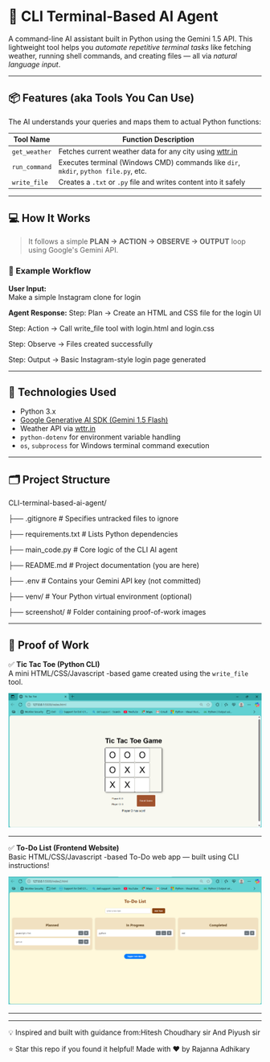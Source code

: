 # 🤖 CLI Terminal-Based AI Agent

A command-line AI assistant built in Python using the Gemini 1.5 API. This lightweight tool helps you *automate repetitive terminal tasks* like fetching weather, running shell commands, and creating files — all via *natural language input*.

---

## 📦 Features (aka Tools You Can Use)

The AI understands your queries and maps them to actual Python functions:

| Tool Name     | Function Description                                                                 |
|---------------|----------------------------------------------------------------------------------------|
| `get_weather` | Fetches current weather data for any city using [wttr.in](https://wttr.in)            |
| `run_command` | Executes terminal (Windows CMD) commands like `dir`, `mkdir`, `python file.py`, etc. |
| `write_file`  | Creates a `.txt` or `.py` file and writes content into it safely                      |

---

## 💻 How It Works

> It follows a simple **PLAN → ACTION → OBSERVE → OUTPUT** loop using Google's Gemini API.

### 🔄 Example Workflow

**User Input:**  
Make a simple Instagram clone for login

**Agent Response:**
Step: Plan → Create an HTML and CSS file for the login UI

Step: Action → Call write_file tool with login.html and login.css

Step: Observe → Files created successfully

Step: Output → Basic Instagram-style login page generated

---

## 🧠 Technologies Used

- Python 3.x  
- [Google Generative AI SDK (Gemini 1.5 Flash)](https://ai.google.dev/)  
- Weather API via [wttr.in](https://wttr.in)  
- `python-dotenv` for environment variable handling  
- `os`, `subprocess` for Windows terminal command execution  

---

 ## 🗂️ Project Structure

CLI-terminal-based-ai-agent/

├── .gitignore                       # Specifies untracked files to ignore

├── requirements.txt                 # Lists Python dependencies

├── main_code.py                     # Core logic of the CLI AI agent

├── README.md                        # Project documentation (you are here)

├── .env                             # Contains your Gemini API key (not committed)

├── venv/                            # Your Python virtual environment (optional)

├── screenshot/                      # Folder containing proof-of-work images

---

## 📸 Proof of Work

✅ **Tic Tac Toe (Python CLI)**  
A mini HTML/CSS/Javascript -based game created using the `write_file` tool.

![Tic Tac Toe Screenshot](screenshot/tic-tac-toe.png)

---

✅ **To-Do List (Frontend Website)**  
Basic HTML/CSS/Javascript -based To-Do web app — built using CLI instructions!

![To-Do List Screenshot](screenshot/todo-website.png)


---
---
💡 Inspired and built with guidance from:Hitesh Choudhary sir And Piyush sir

⭐️ Star this repo if you found it helpful!
Made with ❤️ by Rajanna Adhikary
